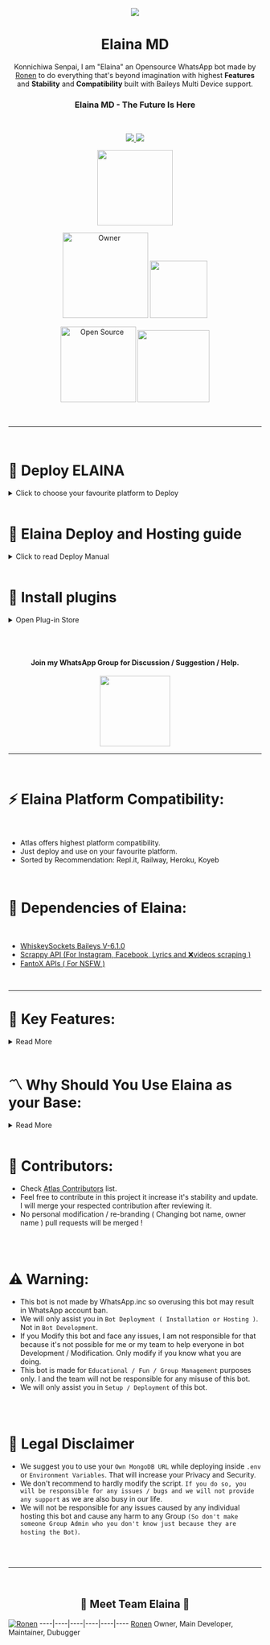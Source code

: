 <p align="center">
<a href="https://github.com/X-sensei/elaina2">
    <img src="https://i.ibb.co/2gdVrky/20230210-160408.jpg">
  </a>

<h1 align="center"> Elaina MD
</h1>

<p align="center"> 
Konnichiwa Senpai, I am "Elaina" an Opensource WhatsApp bot made by <a href="https://github.com/Ronen6999">Ronen</a> to do everything that's beyond imagination with highest <b>Features</b> and <b>Stability</b> and <b>Compatibility</b> built with Baileys Multi Device support.

<h3 align="center"> Elaina MD - The Future Is Here
</h4>

<br>

<p align="center">
  <a href="https://github.com/X-sensei/elaina2/fork">
    <img src="https://img.shields.io/github/forks/FantoX001/Atlas-MD?label=Fork&style=social">
    
    
  <a href="https://github.com/FantoX001/Atlas-MD/stargazers">
    <img src="https://img.shields.io/github/stars/FantoX001/Atlas-MD?style=social">
  </a>
<p align="center">
<a href="https://github.com/FantoX001/Atlas-MD"><img src="https://hits.seeyoufarm.com/api/count/incr/badge.svg?url=https%3A%2F%2Fgithub.com%2FFantoX001%2FAtlas-MD&count_bg=%23FFA305&title_bg=%23555555&icon=&icon_color=%23E7E7E7&title=People+Visited&edge_flat=false)](https://hits.seeyoufarm.com" width="150px" /></a>
</p>


  
<p align="center">
<a href="https://github.com/FantoX001"><img title="Owner" src="https://img.shields.io/badge/Owner-Team Atlas-white.svg?style=for-the-badge&logo=github" width="170px"></a>

 <a href="https://github.com/FantoX001/Atlas-MD/blob/main/LICENSE.md">
  
<img src='https://img.shields.io/github/license/FantoX001/Atlas-MD?color=%231e81b0&style=for-the-badge' width="114px">

<p align="center">
<a href="https://github.com/FantoX001"><img title="Open Source" src="https://img.shields.io/badge/Open%20Source-YES-green.svg?style=for-the-badge" width="150px"></a>
<a href="https://github.com/FantoX001"><img title="" src="https://img.shields.io/badge/Maintained-YES-green.svg?style=for-the-badge" width="143px"></a>
</p>
<br>

---
 <br>
 
 # 🧩 Deploy ELAINA
     
<details close>
<summary>Click to choose your favourite platform to Deploy</summary>
 
<br><br>   
    
<h4 align="center"> Deploy on Repl.it
</h4>

<p align="center" >
    <a href="https://repl.it/github/X-sensei/elaina2">
    <img src="https://i.ibb.co/zrB5kMh/deploy-on-repl.jpg" width="170px" alt="Deploy on Heroku" >
    </a>
    <br>     
    <a href="https://youtu.be/R-_DU73UH8Q"><img src="https://i.ibb.co/71mYRh4/116-1161192-podcast-subscribe-listen-button-youtube-sign-hd-png.png" alt="Watch tutorial on YouTube" border="0"  width="105">
    </a>
</p>

<p align="center" >
    <br>
    __________________________
    <br>
</p>   
      
      
      
<h4 align="center"> Deploy on Railway 
</h4>
  
<p align="center">
    <a href="https://railway.app/new/template/Gts2Zx?referralCode=f3gg2m">
    <img src="https://railway.app/button.svg" alt="Deploy on Railway" width="170px">
    </a>
    <br>
    <a href="https://youtu.be/Qs6ryWnEtu8"><img src="https://i.ibb.co/71mYRh4/116-1161192-podcast-subscribe-listen-button-youtube-sign-hd-png.png" alt="Watch tutorial on YouTube" border="0"  width="105">
    </a>
</p>

<p align="center" >
    <br>
    __________________________
    <br>
</p>

<br>
      
<h4 align="center"> Deploy on Koyeb
</h4>
      
<p align="center">
    <a href="https://app.koyeb.com/apps/deploy?type=docker&image=quay.io/fantox001/atlas-md:main&env[PORT]=8000&env[PREFIX]=-&&env[MONGODB]=mongodb+srv://fantox001:zjmbvgwr52@cluster0.qh05pl9.mongodb.net/?retryWrites=true&w=majority&&env[SESSION_ID]=enterYourSession&&env[MODS]=918101187835,919735940276&&env[TENOR_API_KEY]=AIzaSyCyouca1_KKy4W_MG1xsPzuku5oa8W358c&&env[PACKNAME]=Miku-Nakano&&env[AUTHOR]=FantoX&&name=atlas">
    <img src="https://www.koyeb.com/static/images/deploy/button.svg" alt="Deploy on Koyeb" width="155px">
    </a>
   <br>     
    <a href="https://youtu.be/OvNnpK1Gx6Y"><img src="https://i.ibb.co/71mYRh4/116-1161192-podcast-subscribe-listen-button-youtube-sign-hd-png.png" alt="Watch tutorial on YouTube" border="0"  width="105">
    </a>
</p>


<p align="center" >
    <br>
    __________________________
    <br>
</p>


<br>
 
<h4 align="center"> Deploy on Heroku
</h4>

</p>

<p align="center" >
    <a href="https://heroku.com/deploy?template=https://github.com/FantoX001/Atlas-MD">
    <img src="https://www.herokucdn.com/deploy/button.png" width="160px" alt="Deploy on Heroku" >
    </a>

</p>

<p align="center" >
    <br>
    __________________________
    <br>
</p>


<br>


<h4 align="center"> Deploy on Mogenius
</h4>
  
<p align="center">
    <a href="https://studio.mogenius.com/">
    <img src="https://www.cloudflare.com/static/90073b1e5bd8a0765640a20febb3dc22/mogenius_logo_quer.png" alt="Deploy on Mogenius" width="170px">
    </a>
    
</p>

<p align="center" >
    <br>
    __________________________
    <br>
</p>

<br>

<h4 align="center"> Deploy on Uffizzi
</h4>
  
<p align="center">
    <a href="https://www.uffizzi.com/">
    <img src="https://i.ibb.co/Y29Kv4X/Screenshot-195.png" alt="Deploy on Uffizzi" width="125px">
    </a>
    
</p>

<p align="center" >
    <br>
    __________________________
    <br>
</p>


<br>

<h4 align="center"> Deploy on BoxMineWorld
</h4>
  
<p align="center">
    <a href="https://dash.boxmineworld.com/">
    <img src="https://graph.org/file/2af0e67f320986702ea24.jpg" alt="Deploy on Boxmineworld" width="175px">
    </a>
    
</p>

<p align="center" >
    <br>
    __________________________
    <br>
</p>



</details>

<br>


    
    
# 📑 Elaina Deploy and Hosting guide

<details close>
<summary>Click to read Deploy Manual</summary>    
    
## 🔶 Repl.it Deploy:
      
- [Fork Main Repo](https://github.com/X-sensei/elaina2/fork)
- Create a MongoDB URL. Need help? Watch this short 1 minute [Video Guide](https://youtube.com/shorts/pIHvoXkwmq4?feature=share) for MongoDB URL.
- Click on `Deploy to Repl.it` button ( `For those who didn't modified bot.`). In other case (`For those who modified bot.`) edit README.md file and chage the repo link of Repl.it deply button from `https://github.com/Fantox01/Atlas-MD` to your fork URL `https://github.com/<Your GitHub Username>/<Your Atlas fork repo name>`.
- After cloning is done in Repl.it go to `Secrets` in your Repl.it project and put these values (Mandatory).
  
<br>
      
KEY | VALUE
-- | --
MODS | Phone numbers in this format (`918101187876`,`925897863489`) without `+` or `SPACE`.
MONGODB | Your MongoDB URL
SESSION_ID | Any random value (`EX: gwfdrte5678`) and `keep it copied`.
PREFIX | Any single special character except `@` (`Ex: . or / or * or , etc.`)
TENOR_API_KEY | Your tenor API key if you have. Or use this public one: `AIzaSyCyouca1_KKy4W_MG1xsPzuku5oa8W358c`
  
<br>
      
- Next click on `Green Play button` in Repl.it to start bot installation.
- After it's deployed an webpage should appear just put your Previously copied `Session ID` and click on `Get QR`.
- Scan the QR from WhatsApp ---> Linked devices ---> Link a device.
- After connecting come back to Repl.it and copy that Website (Webview) link from Repl.it.
- Next create a [UptimeRobot](https://uptimerobot.com/?rid=40f9e46fb079d4) account and add that copied lin kas an `HTTPS` monitor in UptimeRobot.
- UptimeRobot will prevent Repl.it's auto sleep.
- If you are having issues follow [Repl.it Deploy Tutorial](https://youtu.be/R-_DU73UH8Q).
      
<br><br>
      
      
      
## ⚛️ Heroku Deploy:
      
- [Fork Main Repo](https://github.com/X-sensei/elaina2/fork)
- Create a MongoDB URL. Need help? Watch this short 1 minute [Video Guide](https://youtube.com/shorts/pIHvoXkwmq4?feature=share) for MongoDB URL.
- Click on `Deploy to Heroku` button ( `For those who didn't modified bot.`). In other case (`For those who modified bot.`) edit README.md file and chage the repo link of Repl.it deply button from `https://github.com/Fantox01/Atlas-MD` to your fork URL `https://github.com/<Your GitHub Username>/<Your Atlas fork repo name>` also got to `app.json` and change `Website` ans `Repository` link from my link to your link. Then click on `Deploy to Heroku` button.
- Then put these values in environment variables accordint to instructions (Mandatory).
  
<br>
      
KEY | VALUE
-- | --
MODS | Phone numbers in this format (`918101187876`,`925897863489`) without `+` or `SPACE`.
MONGODB | Your MongoDB URL
SESSION_ID | Any random value (`EX: gwfdrte5678`) and `keep it copied`.
PREFIX | Any single special character except `@` (`Ex: . or / or * or , etc.`)
TENOR_API_KEY | Your tenor API key if you have. Or use this public one: `AIzaSyCyouca1_KKy4W_MG1xsPzuku5oa8W358c`
  
<br>
      
- Next start deploy and wait for 3-4 minutes.
- After it's done click on `Manage App`.
- Next go to `Recources` then turn on `Web: npm start` and disable other one `If there is any other button.`
- After that go to More ---> view logs and wait for qr to appear.
- When you see broken QRs are appearing chick on `Open app` and put your Previously copied `Session ID` and click on `Get QR`.
- Scan the QR from WhatsApp ---> Linked devices ---> Link a device.
      
<br><br>      
      
    
      
## 🔷 Railway Deploy:   
- [Fork Main Repo](https://github.com/X-sensei/elaina2/fork)
- Create a MongoDB URL. Need help? Watch this short 1 minute [Video Guide](https://youtube.com/shorts/pIHvoXkwmq4?feature=share) for MongoDB URL.
- Click on `Deploy to Railway` button ( `For those who didn't modified bot.`). If you modified bot and want to deploy your modified version in Railway then that button will not help you. Go to Railway website and deploy github repo from there manually.
- Those who are deploying through button: Put all necessary details there according to instructions given there.
- Those who are deploying manually from Railway website put these `Enviroment Variables` before start deploying ( Mandatory).
      
<br>
      
KEY | VALUE
-- | --
MODS | Phone numbers in this format (`918101187876`,`925897863489`) without `+` or `SPACE`.
MONGODB | Your MongoDB URL
SESSION_ID | Any random value (`EX: gwfdrte5678`) and `keep it copied`.
PREFIX | Any single special character except `@` (`Ex: . or / or * or , etc.`)
TENOR_API_KEY | Your tenor API key if you have. Or use this public one: `AIzaSyCyouca1_KKy4W_MG1xsPzuku5oa8W358c`
  
<br>      
 
- 5-6 minutes later when Deploy is completed click on that generated domain to go to QR page.
- just put your Previously copied `Session ID` and click on `Get QR`.
- Scan the QR from WhatsApp ---> Linked devices ---> Link a device.
- If you are having issues follow [Railway Deploy Tutorial](https://youtu.be/Qs6ryWnEtu8).
      
<br><br> 
      
      
      
      
## ❇️ Koyeb Deploy:   
- [Fork Main Repo](https://github.com/X-sensei/elaina2/fork)
- Create a MongoDB URL. Need help? Watch this short 1 minute [Video Guide](https://youtube.com/shorts/pIHvoXkwmq4?feature=share) for MongoDB URL.
- Click on `Deploy to Railway` button ( `For those who didn't modified bot.`). If you modified bot and want to deploy your modified version `I'm sorry to say as Koyeb works through Quay.io hosted docker so you can't deploy your modified version in fully 100% working state.` Though you can deploy manually your Github repo in Koyeb but in that case bot's 100% commands will not work.
- Those who are deploying through button: Put all necessary details there according to instructions given there (Don't forget to change MongoDB URL an put your URL).
- Those who are deploying manually from Koyeb website put these `Enviroment Variables` before start deploying ( Mandatory).
      
<br>
      
KEY | VALUE
-- | --
MODS | Phone numbers in this format (`918101187876`,`925897863489`) without `+` or `SPACE`.
MONGODB | Your MongoDB URL
SESSION_ID | Any random value (`EX: gwfdrte5678`) and `keep it copied`.
PREFIX | Any single special character except `@` (`Ex: . or / or * or , etc.`)
TENOR_API_KEY | Your tenor API key if you have. Or use this public one: `AIzaSyCyouca1_KKy4W_MG1xsPzuku5oa8W358c`
  
<br>
      
- 10 minutes later when Deploy is completed click on that generated weblink to go to QR page.
- just put your Previously copied `Session ID` and click on `Get QR`.
- Scan the QR from WhatsApp ---> Linked devices ---> Link a device.
- If you are having issues follow [Koyeb Deploy Tutorial](https://youtu.be/OvNnpK1Gx6Y).  
  

<br><br>
      
  
## 🪟 CMD / VS Code / Powershell / Terminal Deployment Method 

- [Download Updated code](https://github.com/FantoX001/Atlas-MD/archive/refs/heads/main.zip) from Main GitHub Repo or Download from your Forked Repo.
- Extract the `.zip` and open Vs code / Cmd / Powershell / Terminal in that directory and give thesse following commands one-by-one:
- Rename `.env.example` to `.env` and fill in the required details in `.env` file and `config.js` (Mandatory).

```
npm i
npm start
```

- To get new QR if you logged out from the WhatsApp linked device section go to `.env` file and change `SESSION_ID` to any random string and save it by clicking on `Commit Changes`.

### ✧ Requirements for CMD/VS code istallation:
- [Node.js](https://nodejs.org/en/download/)
- [Git](https://github.com/git-guides/install-git)
- FFmpeg ( [for Windows](https://www.geeksforgeeks.org/how-to-install-ffmpeg-on-windows/) or [for Linux](https://www.tecmint.com/install-ffmpeg-in-linux/) or [for Mac](https://ffmpeg.org/download.html) )
- Libwebp (Not necesary for Windows).

Note: If you don't pre-install these before CMD / VS code Installation bot will not start!
</br> 

---
<br>  
      

## 🐧 UserLand Deployment Method (Not Recommented a bit)


#### ⚜️ Download `UserLand` application old version ( 3.1.2 ) from [Here](https://m.apkpure.com/userland-linux-on-android/tech.ula/variant/3.1.2-APK).
#### ⚜️ Install `Debian` terminal in userland.
#### ⚜️ Rename `.env.example` to `.env` and fill in the required details in `.env` file and `config.js` (Mandatory).

</p>

### UserLand commands:


```
sudo apt update
sudo apt upgrade
sudo apt install bash
sudo apt-get install libwebp-dev
sudo apt install git
sudo apt install nodejs -y
sudo apt install ffmpeg -y
sudo apt install wget
sudo apt install npm
sudo apt install imagemagick

git clone https://github.com/FantoX001/Atlas-MD

ls
cd Atlas-MD
npm i


cd
npm install --global yarn
yarn add sharp
sudo apt install curl


curl -sL https://deb.nodesource.com/setup_18.x | sudo -E bash -


sudo apt-get install -y nodejs
yarn add sharp
cd Atlas-MD
npm i
npm start

``` 
- Note in `git clone <my bot's repo>` section your can use Your customised bot's github link too (For that make sure you [Forked](https://github.com/X-sensei/elaina2/fork) this repo and modified `.env` file and `config.js`).
- This method will work on most other bots too.

#### 📌 To stop a bot in Userland
- Tap on `CTRL` button then tap on `C` from keyboard

#### 📌 To start bot again ( While you are inside Atlas-MD folder {use `cd Atlas-MD` to get inside the folder} )
- `npm start` or use `yarn start` to start bot again.


#### 📌 Start bot after UserLand session is cleared
```
cd Atlas-MD
npm start
```
#### 📌 What to do if you logged out from the WhatsApp linked device section and want to get new qr to login
- Go to your GitHub fork of this bot and open `.env` file and change `SESSION_ID` to any random string and save it by clicking on `Commit Changes`.
- Then open `UserLand` and run these commands one-by-one:

```
cd Atlas-MD
git fetch origin
git merge origin/main
npm start
```


#### ⚜️ Note as UserLand is a physical server so you must keep on your internet connection active to make sure bot works. Otherwise bot will be down.
<br><br>

</details> 
    
<br>
    
# 🔖 Install plugins
     
<details close>
<summary>Open Plug-in Store</summary>
    
## 🪟 Audio Edit plug-in
**〽️ Description:** This plugin conatains 8 audio modification commands using "**ffmpeg**" <br><br>
**🧲️ Plug-in installation url:** 
```
https://gist.githubusercontent.com/FantoX001/b818960e024c541e155f948db34a2da2/raw/f6771fbd4c615a64eafb92d53e7627276f20167a/audio-edit.js
```
💡 [Plug-in Source Code ↗](https://gist.github.com/FantoX001/b818960e024c541e155f948db34a2da2)
<br><br>

## 🪟 Image Edit plug-in
**〽️ Description:** This plugin conatains 4 image manipulation commands.<br><br>
**🧲️ Plug-in installation url:** 
```
https://gist.githubusercontent.com/FantoX001/b48fd5040b2cd83e5e331c0d2c974871/raw/909c5a6a32cfcb2dbb965f1ee2a5e3025802de5b/image-edit.js
```
💡 [Plug-in Source Code ↗](https://gist.github.com/FantoX001/b48fd5040b2cd83e5e331c0d2c974871)
<br><br>
    
## 🪟 Text to Speech plug-in
**〽️ Description:** This plugin conatains text-to-speech functionality with 7 languages using "**google text to speech engine**" <br><br>
**🧲️ Plug-in installation url:** 
```
https://gist.githubusercontent.com/FantoX001/109e3f04e70ca2edeb8d47072bbd0499/raw/84de4d44994fcb8b9f315a2be41eac062378df01/text-to-speech.js
```
💡 [Plug-in Source Code ↗](https://gist.github.com/FantoX001/109e3f04e70ca2edeb8d47072bbd0499)
<br><br>
    
## 🪟 Logo Maker plug-in
**〽️ Description:** This plugin conatains 40 logo maker commands. <br><br>
**🧲️ Plug-in installation url:** 
```
https://gist.githubusercontent.com/FantoX001/b8e4a9782623c6197c10f68aa798a548/raw/7466871764434cf4c2ee30b15aac871e5db48a74/logo-maker.js
```
💡 [Plug-in Source Code ↗](https://gist.github.com/FantoX001/b8e4a9782623c6197c10f68aa798a548)
<br><br>
    
## 🪟 Chat GPT plug-in
**〽️ Description:** This plugin conatains 2 main Open AI tools which are "**ChatGPT**" and "**Dall-E**" <br><br>
**🧲️ Plug-in installation url:** 
```
https://gist.githubusercontent.com/FantoX001/ec3e327c9711b1d3059cc26b8b7945be/raw/9396030969cbf0f24ad1c318a9035540ce4577b2/chat-GPT.js
```
💡 [Plug-in Source Code ↗](https://gist.github.com/FantoX001/ec3e327c9711b1d3059cc26b8b7945be)
<br><br>
    
## 🪟 Fun Commands plug-in
**〽️ Description:** This plugin conatains 17 funny commands. <br><br>
**🧲️ Plug-in installation url:** 
```
https://gist.githubusercontent.com/FantoX001/e4df3eb3cc06baaccce3130a29262b30/raw/4c9b280fe527891f4d935b36b1c06e7f2fda9f6f/fun.js
```
💡 [Plug-in Source Code ↗](https://gist.github.com/FantoX001/e4df3eb3cc06baaccce3130a29262b30)
<br><br>
    
## 🪟 Tiktok Downloader plug-in
**〽️ Description:** This plugin conatains 4 tiktok video downloader commands. <br><br>
**🧲️ Plug-in installation url:** 
```
https://gist.githubusercontent.com/FantoX001/481b039ef502a56339374b29b7491695/raw/854ed660349cc3fd45de89ce137721c674a03ec3/tiktokdl.js
```
💡 [Plug-in Source Code ↗](https://gist.github.com/FantoX001/481b039ef502a56339374b29b7491695)
<br><br>
    
## 🪟 Anime NSFW Image plug-in
**〽️ Description:** This plugin conatains 100 anime NSFW image commands using my own API<br><br>
**🧲️ Plug-in installation url:** 
```
https://gist.githubusercontent.com/FantoX001/804c106f1f2fb1ae46e9bd63f854069d/raw/a93191b83c0cca44abb7e0e26b55caf2892f0bb4/nsfw-image.js
```
<br><br>


</details> 

<br><br>  
    
    

<h4 align="center"> Join my WhatsApp Group for Discussion / Suggestion / Help.
</h4>

<p align="center" >
<a href="https://chat.whatsapp.com/Hooxu1kZEoFKoNpdFLqXMO"><img src="https://img.shields.io/badge/Join Group-25D366?style=for-the-badge&logo=whatsapp&logoColor=white" width="140px">
</a>
</p>
    
---
<br>
    

# ⚡️ Elaina Platform Compatibility:
<br>

- Atlas offers highest platform compatibility.
- Just deploy and use on your favourite platform.
- Sorted by Recommendation: Repl.it, Railway, Heroku, Koyeb
      
<br>
      
# 💫 Dependencies of Elaina:

<br>

- [WhiskeySockets Baileys V-6.1.0](https://github.com/WhiskeySockets/Baileys)
- [Scrappy API (For Instagram, Facebook, Lyrics and ❌videos scraping )](https://github.com/FantoX001/Scrappy-API)
- [FantoX APIs ( For NSFW )](https://fantox-api.vercel.app/)

<br>

---
# 🎀 Key Features:


<details close>
<summary>Read More</summary>
      
<br>

- Read [PublicKeys.md](https://github.com/FantoX001/Atlas-MD/blob/main/PublicKeys.md) to use our `provided public keys` if you are lazy to create your own. We have already provided everying you need to run the bot.
- Changeable between `20 added Characters` ( Atlas, Power, Makima, Denji, Zero Two, Chika, Miku, Marin Kitagawa ) and more can be added by user inside `BotCharacters.js` file. Type `-charlist` command to get character list.
- Fully powered by MongoDb ( 3 databases added ).
- Self / Public / Private mode.
- Single prefix ( "-" ).
- RPG and Economy added ( More coming soon ).
- Group Chatbot / Dm Chatbot ( Only reply on quoted messages and and be turned off ).
- 100+ NSFW commands ( Using my own API ). Visit: [My API Page](https://fantox-api.vercel.app) for more info. 
- Highest Commands and Features.
- User Banning / Group Banning.
- Highest Security compared to most other public bots.

</details>    
    
<br>
     

# 〽️ Why Should You Use Elaina as your Base:

      
<details close>
<summary>Read More</summary>

<br>

- Atlas is a `fully open source` bot which means `no copyright`.
- Atlas is a `multi character bot` which means you can `change bot's character` to any of the 8 added characters or add more characters by yourself.
- Atlas is a `multi database bot` which means you can use 3 different databases at the same time.
- Atlas is a `multi mode` bot which means you can use it in `Self / Public / Private` mode.
- Atlas has a pre installed chatbot which means you can use it as a `group chatbot and dm chatbot`.
- Atlas has `Highest NSFW (100+)` which means you can use it as a `nsfw bot`.
- Atlas has 300+ commands.
- Atlas doesn't store your `Session File` locally which means it's `safe` and `secure`.
- Atlas has `RPG and Economy` which means you can use it as a `RPG Bot` or `Casino Bot`.
- Atlas has `User Banning / Group Banning` which means you can use it as a `Anti Spam Bot`.
- Atlas is a Folder Type bot which represents `Highest Stability`, `Highest Performance` and `Developer / User friendly`.
- Atlas comes with [MIT](https://github.com/FantoX001/Atlas-MD/blob/main/LICENSE.md) License which means you can use it as a `base for your own bot` and can `modify it as you want` and can `add your own features`.

</details> 
    
<br>
      


# 🧣 Contributors:

- Check [Atlas Contributors](https://github.com/FantoX001/Atlas-MD/graphs/contributors) list.
- Feel free to contribute in this project it increase it's stability and update. I will merge your respected contribution after reviewing it.
- No personal modification / re-branding ( Changing bot name, owner name ) pull requests will be merged !
    
<br><br>

# ⚠️ Warning:
    
- This bot is not made by WhatsApp.inc so overusing this bot may result in WhatsApp account ban.
- We will only assist you in `Bot Deployment ( Installation or Hosting )`. Not in `Bot Development`.
- If you Modify this bot and face any issues, I am not responsible for that because it's not possible for me or my team to help everyone in bot Development / Modification. Only modify if you know what you are doing.
- This bot is made for `Educational / Fun / Group Management` purposes only. I and the team will not be responsible for any misuse of this bot.
- We will only assist you in `Setup / Deployment` of this bot.

<br><br>

# 📛 Legal Disclaimer

- We suggest you to use your `Own MongoDB URL` while deploying inside `.env` or `Environment Variables`. That will increase your Privacy and Security.
- We don't recommend to hardly modify the script. `If you do so, you will be responsible for any issues / bugs and we will not provide any support` as we are also busy in our life.
- We will not be responsible for any issues caused by any individual hosting this bot and cause any harm to any Group `(So don't make someone Group Admin who you don't know just because they are hosting the Bot)`.

<br><br>

---
<br>

<h2 align="center">🔰 Meet Team Elaina 🔰
</h2>

[![Ronen](https://github.com/Ronen6999.png)](https://github.com/Ronen6999)
----|----|----|----|----|----
[Ronen](https://github.com/Ronen6999) 
Owner, Main Developer, Maintainer, Dubugger
